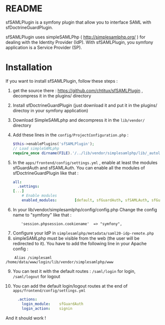 README
================================
sfSAMLPlugin is a symfony plugin that allow you to interface SAML with sfDoctrineGuardPlugin.

sfSAMLPlugin uses simpleSAMLPhp ( http://simplesamlphp.org/ ) for dealing with the Identity Provider (IdP).
With sfSAMLPlugin, you symfony application is a Service Provider (SP).


Installation
================================

If you want to install sfSAMLPlugin, follow these steps :

1. get the source there : https://github.com/chtitux/sfSAMLPlugin , decompress it in the plugins/ directory
2. Install sfDoctrineGuardPlugin (just download it and put it in the plugins/ directoy in your symfony application)
3. Download SimpleSAMLphp and decompress it in the ```lib/vendor/``` directory
4. Add these lines in the ```config/ProjectConfiguration.php``` : 

    ```php
    $this->enablePlugins('sfSAMLPlugin');
    // Load simpleSAMLphp
    require_once dirname(FILE).'/../lib/vendor/simplesamlphp/lib/_autoload.php';
    ```

5. In the ```apps/frontend/config/settings.yml``` , enable at least the modules sfGuardAuth and sfSAMLAuth. You can enable all the modules of sfDoctrineGuardPlugin like that : 

    ```yaml
    all:
      .settings:
    [...]
        # Enable modules
        enabled_modules:        [default, sfGuardAuth, sfSAMLAuth, sfGuardGroup, sfGuardUser, sfGuardPermission]
    ```

6. In your lib/vendor/simplesamlphp/config/config.php Change the config name to "symfony" like that : 

```
       'session.phpsession.cookiename'  => "symfony", 
```

7. Configure your IdP in ```simplesamlphp/metadata/saml20-idp-remote.php```
8. simpleSAMLphp must be visible from the web (the user will be redirected to it). You have to add the following line in your Apache config : 

```
    Alias /simplesaml /home/data/www/login/lib/vendor/simplesamlphp/www
```

9. You can test it with the default routes : 
```/saml/login``` for login, ```/saml/logout``` for logout
10. You can add the default login/logout routes at the end of ```apps/frontend/config/settings.yml``` 

    ```yaml
      .actions:
        login_module:    sfGuardAuth
        login_action:    signin
    ```

And it should work !